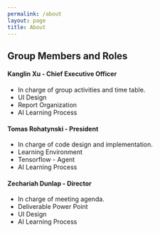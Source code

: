 ```yaml
---
permalink: /about
layout: page
title: About
---
```

## Group Members and Roles
#### Kanglin Xu - Chief Executive Officer
  * In charge of group activities and time table.
  * UI Design
  * Report Organization
  * AI Learning Process
    
#### Tomas Rohatynski - President
  * In charge of code design and implementation.
  * Learning Environment
  * Tensorflow - Agent
  * AI Learning Process
    
#### Zechariah Dunlap - Director
  * In charge of meeting agenda.
  * Deliverable Power Point
  * UI Design
  * AI Learning Process
